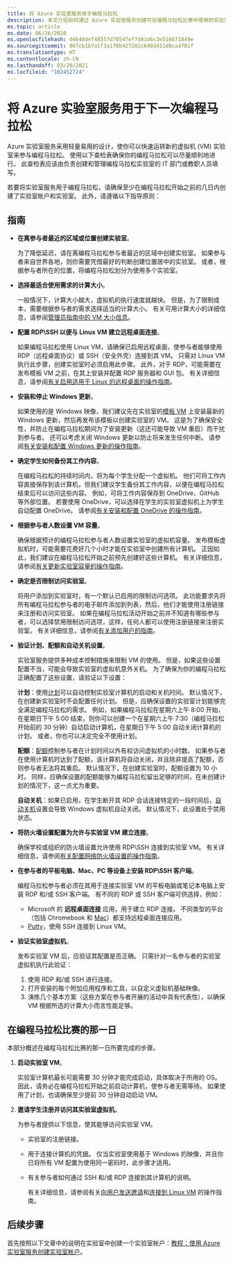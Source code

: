 ```yaml
---
title: 将 Azure 实验室服务用于编程马拉松
description: 本文介绍如何通过 Azure 实验室服务创建可在编程马拉松比赛中使用的实验室。
ms.topic: article
ms.date: 06/26/2020
ms.openlocfilehash: d4648def48557d70547ef7d41d6c3e516671849e
ms.sourcegitcommit: 867cb1b7a1f3a1f0b427282c648d411d0ca4f81f
ms.translationtype: HT
ms.contentlocale: zh-CN
ms.lasthandoff: 03/20/2021
ms.locfileid: "102452724"
---
```

# <a name="use-azure-lab-services-for-your-next-hackathon"></a>将 Azure 实验室服务用于下一次编程马拉松
Azure 实验室服务采用轻量易用的设计，使你可以快速运转新的虚拟机 (VM) 实验室来参与编程马拉松。  使用以下查检表确保你的编程马拉松可以尽量顺利地进行。 此查检表应该由负责创建和管理编程马拉松实验室的 IT 部门或教职人员填写。 

若要将实验室服务用于编程马拉松，请确保至少在编程马拉松开始之前的几日内创建了实验室帐户和实验室。 此外，请遵循以下指导原则：

## <a name="guidance"></a>指南

- **在离参与者最近的区域或位置创建实验室**。 

    为了降低延迟，请在离编程马拉松参与者最近的区域中创建实验室。  如果参与者来自世界各地，则你需要凭借最好的判断创建位置居中的实验室。  或者，根据参与者所在的位置，将编程马拉松划分为使用多个实验室。
- **选择最适合使用需求的计算大小**。

    一般情况下，计算大小越大，虚拟机的执行速度就越快。 但是，为了限制成本，需要根据参与者的需求选择适当的计算大小。 有关可用计算大小的详细信息，请参阅[管理员指南中的 VM 大小信息](administrator-guide.md#vm-sizing)。
- **配置 RDP\SSH 以便与 Linux VM 建立远程桌面连接**。

    如果编程马拉松使用 Linux VM，请确保已启用远程桌面，使参与者能够使用 RDP（远程桌面协议）或 SSH（安全外壳）连接到其 VM。 只需对 Linux VM 执行此步骤，创建实验室时必须启用此步骤。 此外，对于 RDP，可能需要在发布模板 VM 之前，在其上安装并配置 RDP 服务器和 GUI 包。  有关详细信息，请参阅[有关启用适用于 Linux 的远程桌面的操作指南](how-to-enable-remote-desktop-linux.md)。

- **安装和停止 Windows 更新**。 

    如果使用的是 Windows 映像，我们建议先在实验室的[模板 VM](how-to-create-manage-template.md) 上安装最新的 Windows 更新，然后再发布该模板以创建实验室的 VM。 这是为了确保安全性，并防止在编程马拉松期间为了安装更新（这还可能导致 VM 重启）而干扰到参与者。 还可以考虑关闭 Windows 更新以防止将来发生任何中断。 请参阅[有关安装和配置 Windows 更新的操作指南](how-to-prepare-windows-template.md#install-and-configure-updates)。
- **确定学生如何备份其工作内容**。 

    在编程马拉松的持续时间内，将为每个学生分配一个虚拟机。 他们可将工作内容直接保存到该计算机，但我们建议学生备份其工作内容，以便在编程马拉松结束后可以访问这些内容。 例如，可将工作内容保存到 OneDrive、GitHub 等外部位置。 若要使用 OneDrive，可以选择在学生的实验室虚拟机上为学生自动配置 OneDrive。 请参阅[有关安装和配置 OneDrive 的操作指南](how-to-prepare-windows-template.md#install-and-configure-onedrive)。
- **根据参与者人数设置 VM 容量**。 

    确保根据预计的编程马拉松参与者人数设置实验室的虚拟机容量。 发布模板虚拟机时，可能需要花费好几个小时才能在实验室中创建所有计算机。 正因如此，我们建议在编程马拉松开始之前预先创建好这些计算机。 有关详细信息，请参阅[有关更新实验室容量的操作指南](how-to-set-virtual-machine-passwords.md#update-the-lab-capacity)。

- **确定是否限制访问实验室**。 

    将用户添加到实验室时，有一个默认已启用的限制访问选项。 此功能要求先将所有编程马拉松参与者的电子邮件添加到列表，然后，他们才能使用注册链接来注册和访问实验室。 如果在编程马拉松活动开始之前并不知道有哪些参与者，可以选择禁用限制访问选项，这样，任何人都可以使用注册链接来注册实验室。 有关详细信息，请参阅[有关添加用户的指南](how-to-configure-student-usage.md)。

- **验证计划、配额和自动关机设置**。 

    实验室服务提供多种成本控制措施来限制 VM 的使用。 但是，如果这些设置配置不当，可能会导致实验室的虚拟机意外关机。 为了确保为你的编程马拉松正确配置了这些设置，请验证以下设置：

    **计划**：使用[计划](how-to-create-schedules.md)可以自动控制实验室计算机的启动和关机时间。 默认情况下，在创建新实验室时不会配置任何计划。 但是，应确保设置的实验室计划能够完全满足编程马拉松的需求。  例如，如果编程马拉松在星期六上午 8:00 开始，在星期日下午 5:00 结束，则你可以创建一个在星期六上午 7:30（编程马拉松开始前的 30 分钟）自动启动计算机，在星期日下午 5:00 自动关闭计算机的计划。 或者，你也可以决定完全不使用计划。

    **配额**：[配额](how-to-configure-student-usage.md#set-quotas-for-users)控制参与者在计划时间以外有权访问虚拟机的小时数。 如果参与者在使用计算机时达到了配额，该计算机将自动关闭，并且除非提高了配额，否则参与者无法将其重启。 默认情况下，在创建实验室时，配额设置为 10 小时。 同样，应确保设置的配额能够为编程马拉松留出足够的时间，在未创建计划的情况下，这一点尤为重要。

    **自动关机**：如果已启用，在学生断开其 RDP 会话连接特定的一段时间后，[自动关机](how-to-enable-shutdown-disconnect.md)设置会导致 Windows 虚拟机自动关闭。 默认情况下，此设置处于禁用状态。

- **将防火墙设置配置为允许与实验室 VM 建立连接**。 

    确保学校或组织的防火墙设置允许使用 RDP\SSH 连接到实验室 VM。 有关详细信息，请参阅[有关配置网络防火墙设置的操作指南](how-to-configure-firewall-settings.md)。

- **在参与者的平板电脑、Mac、PC 等设备上安装 RDP\SSH 客户端**。

    编程马拉松参与者必须在其用于连接实验室 VM 的平板电脑或笔记本电脑上安装 RDP 和/或 SSH 客户端。 有不同的 RDP 或 SSH 客户端可供选择，例如：

    - Microsoft 的 **远程桌面连接** 应用，用于建立 RDP 连接。 不同类型的平台（包括 Chromebook 和 [Mac](https://techcommunity.microsoft.com/t5/azure-lab-services/connecting-to-azure-lab-services-environments-on-your-macos/ba-p/1290162)）都支持远程桌面连接应用。
    - [Putty](https://techcommunity.microsoft.com/t5/azure-lab-services/connecting-to-azure-lab-services-environments-on-your-macos/ba-p/1290162)，使用 SSH 连接到 Linux VM。
- **验证实验室虚拟机**。 

    发布实验室 VM 后，应验证其配置是否正确。 只需针对一名参与者的实验室虚拟机执行此验证：

    1. 使用 RDP 和/或 SSH 进行连接。
    2. 打开安装的每个附加应用程序和工具，以自定义虚拟机基础映像。
    3. 演练几个基本方案（这些方案在参与者开展的活动中具有代表性），以确保 VM 根据所选的计算大小而言性能足够。

## <a name="on-the-day-of-hackathon"></a>在编程马拉松比赛的那一日
本部分概述在编程马拉松比赛的那一日所要完成的步骤。

1. **启动实验室 VM**。

    实验室计算机最长可能需要 30 分钟才能完成启动，具体取决于所用的 OS。 因此，请务必在编程马拉松开始之前启动计算机，使参与者无需等待。 如果使用了计划，也请确保至少提前 30 分钟自动启动 VM。
2. **邀请学生注册并访问其实验室虚拟机**。 

    为参与者提供以下信息，使其能够访问实验室 VM。 

    - 实验室的注册链接。 
    - 用于连接计算机的凭据。 仅当实验室使用基于 Windows 的映像，并且你已将所有 VM 配置为使用同一密码时，此步骤才适用。
    - 有关参与者如何通过 SSH 和/或 RDP 连接到其计算机的说明。

        有关详细信息，请参阅有关[向用户发送邀请](how-to-configure-student-usage.md#send-invitations-to-users)和[连接到 Linux VM](how-to-use-remote-desktop-linux-student.md) 的操作指南。 

## <a name="next-steps"></a>后续步骤
首先按照以下文章中的说明在实验室中创建一个实验室帐户：[教程：使用 Azure 实验室服务创建实验室帐户](tutorial-setup-lab-account.md)。
